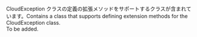 <Namespace Name="Microsoft.Rest.Azure">
  <Docs>
    <summary><span data-ttu-id="01c52-101">CloudException クラスの定義の拡張メソッドをサポートするクラスが含まれています。</span><span class="sxs-lookup"><span data-stu-id="01c52-101">Contains a class that supports defining extension methods for the CloudException class.</span></span></summary> 
    <remarks>To be added.</remarks>
  </Docs>
</Namespace>
